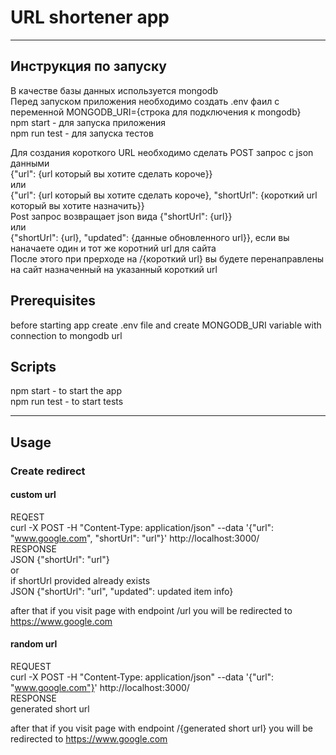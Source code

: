 # URL shortener app
-----

## Инструкция по запуску

В качестве базы данных используется mongodb \
Перед запуском приложения необходимо создать .env фаил с переменной MONGODB_URI={строка для подключения к mongodb} \
npm start - для запуска приложения \
npm run test - для запуска тестов

Для создания короткого URL необходимо сделать POST запрос с json данными \
{"url": {url который вы хотите сделать короче}} \
или \
{"url": {url который вы хотите сделать короче}, "shortUrl": {короткий url который вы хотите назначить}} \
Post запрос возвращает json вида {"shortUrl": {url}} \
или \
{"shortUrl": {url}, "updated": {данные обновленного url}}, если вы наначаете один и тот же коротний url для сайта \
После этого при прерходе на /{короткий url} вы будете перенаправлены на сайт назначенный на указанный короткий url

## Prerequisites

before starting app create .env file and create MONGODB_URI variable with connection to mongodb url

## Scripts

npm start - to start the app \
npm run test - to start tests

-----
## Usage

### Create redirect
#### custom url
REQEST \
curl -X POST -H "Content-Type: application/json" --data '{"url": "www.google.com", "shortUrl": "url"}' http://localhost:3000/ \
RESPONSE \
JSON {"shortUrl": "url"} \
or \
if shortUrl provided already exists \
JSON {"shortUrl": "url", "updated": updated item info}

after that if you visit page with endpoint /url you will be redirected to https://www.google.com


#### random url
REQUEST \
curl -X POST -H "Content-Type: application/json" --data '{"url": "www.google.com"}' http://localhost:3000/ \
RESPONSE \
generated short url

after that if you visit page with endpoint /{generated short url} you will be redirected to https://www.google.com
